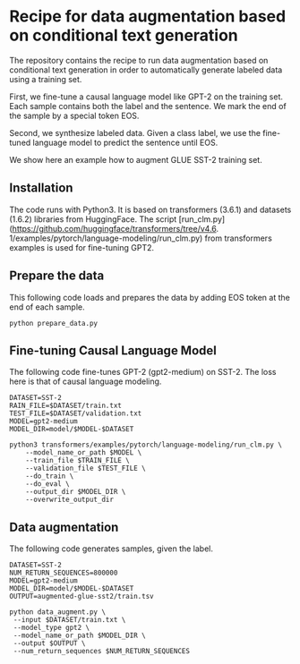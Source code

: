 # Recipe for data augmentation based on conditional text generation

The repository contains the recipe to run data augmentation based on conditional text 
generation in order to automatically generate labeled data using a training set. 

First, we fine-tune a causal language model like GPT-2 on the training set. Each sample contains 
both 
the label and the sentence. We mark the end of the sample by a special token EOS.

Second, we synthesize labeled 
data. Given a class label, we use the fine-tuned language model to predict 
the sentence until EOS.

We show here an 
example how to 
augment GLUE SST-2 training set.


## Installation
The code runs with Python3. It is based on transformers (3.6.1) and datasets (1.6.2) libraries 
from 
HuggingFace. The script [run_clm.py](https://github.com/huggingface/transformers/tree/v4.6.
1/examples/pytorch/language-modeling/run_clm.py) from transformers examples is used for 
fine-tuning GPT2.

## Prepare the data
This following code loads and prepares the data by adding EOS token at the end of each sample. 
```shell
python prepare_data.py
```

## Fine-tuning Causal Language Model
The following code fine-tunes GPT-2 (gpt2-medium) on SST-2. The loss here is that of causal 
language modeling.

```shell
DATASET=SST-2
RAIN_FILE=$DATASET/train.txt
TEST_FILE=$DATASET/validation.txt
MODEL=gpt2-medium
MODEL_DIR=model/$MODEL-$DATASET

python3 transformers/examples/pytorch/language-modeling/run_clm.py \
    --model_name_or_path $MODEL \
    --train_file $TRAIN_FILE \
    --validation_file $TEST_FILE \
    --do_train \
    --do_eval \
    --output_dir $MODEL_DIR \
    --overwrite_output_dir
```

## Data augmentation

The following code generates samples, given the label.  
```shell
DATASET=SST-2
NUM_RETURN_SEQUENCES=800000
MODEL=gpt2-medium
MODEL_DIR=model/$MODEL-$DATASET
OUTPUT=augmented-glue-sst2/train.tsv

python data_augment.py \
 --input $DATASET/train.txt \
 --model_type gpt2 \
 --model_name_or_path $MODEL_DIR \
 --output $OUTPUT \
 --num_return_sequences $NUM_RETURN_SEQUENCES
```